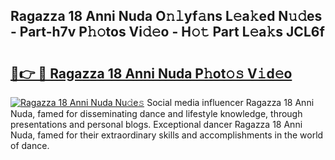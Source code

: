 ## Ragazza 18 Anni Nuda O𝚗𝚕yf𝚊ns L𝚎a𝚔ed N𝚞𝚍es - Part-h7v P𝚑𝚘tos Vi𝚍𝚎o - H𝚘𝚝 Part L𝚎a𝚔s JCL6f

# <h2><a href="http://kf91cq4.oniu.top/?m=Ragazza+18+Anni+Nuda">🔗👉 🔴 Ragazza 18 Anni Nuda P𝚑ot𝚘𝚜 V𝚒d𝚎o</a></h2>

[![Ragazza 18 Anni Nuda Nu𝚍e𝚜](https://i.imgur.com/0qMVB7G.gif)](http://kf91cq4.oniu.top/?m=Ragazza+18+Anni+Nuda)
Social media influencer Ragazza 18 Anni Nuda, famed for disseminating dance and lifestyle knowledge, through presentations and personal blogs. Exceptional dancer Ragazza 18 Anni Nuda, famed for their extraordinary skills and accomplishments in the world of dance.  
